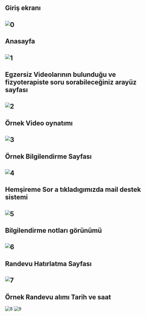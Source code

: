 Giriş ekranı
-
![0](https://github.com/user-attachments/assets/1ca9b6e5-72a0-4afa-b288-02b7520a3369)
-
Anasayfa
-
![1](https://github.com/user-attachments/assets/36fbb7c5-91d5-4176-a563-52acc4ac052a)
-
Egzersiz Videolarının bulunduğu ve fizyoterapiste soru sorabileceğiniz arayüz sayfası
-
![2](https://github.com/user-attachments/assets/d6c0b586-b8d3-4658-83c8-5d3c60fb1ef0)
-
Örnek Video oynatımı
-
![3](https://github.com/user-attachments/assets/83426b7d-e95d-4490-a197-a7ef76a701d7)
-
Örnek Bilgilendirme Sayfası
-
![4](https://github.com/user-attachments/assets/032552a2-88ce-463e-b166-8c950739d251)
-
Hemşireme Sor a tıkladıgımızda mail destek sistemi
-
![5](https://github.com/user-attachments/assets/04f1b0f5-f857-4474-b054-d333e7952e40)
-
Bilgilendirme notları görünümü
-
![6](https://github.com/user-attachments/assets/8efa81c8-3ebc-4558-bd42-8877cb838282)
-
Randevu Hatırlatma Sayfası
-
![7](https://github.com/user-attachments/assets/41cbab04-739f-43ff-afb9-dcd33d136111)
-
Örnek Randevu alımı Tarih ve saat 
-
![8](https://github.com/user-attachments/assets/237ddd1f-9c0a-4629-a3c8-c1ca1bdb0bfa)
![9](https://github.com/user-attachments/assets/22456afd-b163-4e92-b0f8-d62d23ac3fa8)







